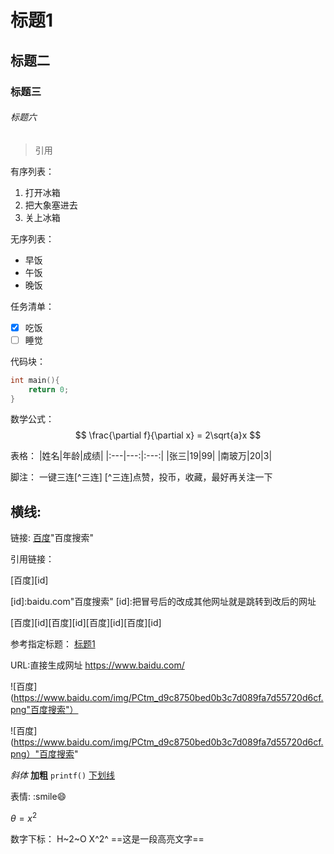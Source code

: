 # 标题1
## 标题二
### 标题三
###### 标题六
> 引用

有序列表：
1. 打开冰箱
2. 把大象塞进去
3. 关上冰箱

无序列表：
- 早饭
- 午饭
- 晚饭

任务清单：
- [x] 吃饭
- [ ] 睡觉

代码块：
```c
int main(){
    return 0;
}
```

数学公式：
$$
\frac{\partial f}{\partial x} = 2\sqrt{a}x
$$ 

表格：
|姓名|年龄|成绩|
|:---|---:|:---:|
|张三|19|99|
|南玻万|20|3|

脚注：
一键三连[^三连]
[^三连]点赞，投币，收藏，最好再关注一下

横线:
---

链接:
[百度](baidu.com)"百度搜索"

引用链接：

[百度][id]

[id]:baidu.com"百度搜索"  [id]:把冒号后的改成其他网址就是跳转到改后的网址 

[百度][id][百度][id][百度][id][百度][id]

参考指定标题：
[标题1](#标题1)

URL:直接生成网址
https://www.baidu.com/

![百度](https://www.baidu.com/img/PCtm_d9c8750bed0b3c7d089fa7d55720d6cf.png"百度搜索"）

![百度](https://www.baidu.com/img/PCtm_d9c8750bed0b3c7d089fa7d55720d6cf.png）"百度搜索"

*斜体* **加粗**
`printf()`
<u> 下划线 </u>

表情:
:smile😄

$\theta=x^2$

数字下标：
H~2~O
X^2^
==这是一段高亮文字==




